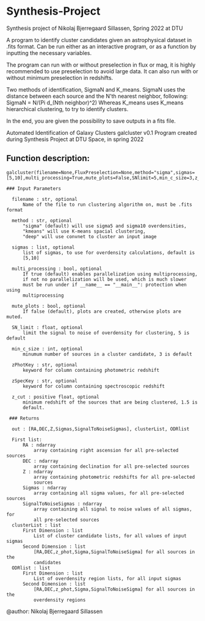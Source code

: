 # Synthesis-Project
Synthesis project of Nikolaj Bjerregaard Sillassen, Spring 2022 at DTU

A program to identify cluster candidates given an astrophysical dataset in .fits format.
Can be run either as an interactive program, or as a function by inputting the necessary variables.

The program can run with or without preselection in flux or mag, it is highly recommended to use preselection to avoid large data.
It can also run with or without minimum preselection in redshifts.

Two methods of identification, SigmaN and K_means.
SigmaN uses the distance between each source and the N'th nearest neighbor, following:
SigmaN = N/(Pi d_(Nth neighbor)^2)
Whereas K_means uses K_means hierarchical clustering, to try to identify clusters.

In the end, you are given the possibility to save outputs in a fits file.

Automated Identification of Galaxy Clusters
galcluster v0.1
Program created during Synthesis Project at DTU Space, in spring 2022
    
## Function description:
```     
galcluster(filename=None,FluxPreselection=None,method="sigma",sigmas=[5,10],multi_processing=True,mute_plots=False,SNlimit=5,min_c_size=3,z_cut=1.5)

### Input Parameters

  filename : str, optional
      Name of the file to run clustering algorithm on, must be .fits format 

  method : str, optional 
      "sigma" (default) will use sigma5 and sigma10 overdensities,
      "kmeans" will use K-means spacial clustering,
      "deep" will use convnet to cluster an input image

  sigmas : list, optional
      list of sigmas, to use for overdensity calculations, default is 
      [5,10]

  multi_processing : bool, optional 
      If true (default) enables parallelization using multiprocessing, 
      if not no parallelization will be used, which is much slower 
      must be run under if __name__ == "__main__": protection when using 
      multiprocessing 

  mute_plots : bool, optional 
      If false (default), plots are created, otherwise plots are muted. 

  SN_limit : float, optional
      limit the signal to noise of overdensity for clustering, 5 is default

  min_c_size : int, optional 
      minumum number of sources in a cluster candidate, 3 is default
  
  zPhotKey : str, optional
      keyword for column containing photometric redshift
  
  zSpecKey : str, optional
      keyword for column containing spectroscopic redshift
      
  z_cut : positive float, optional 
      minimum redshift of the sources that are being clustered, 1.5 is 
      default. 

 ### Returns

  out : [RA,DEC,Z,Sigmas,SignalToNoiseSigmas], clusterList, ODRlist

  First list:
      RA : ndarray 
          array containing right ascension for all pre-selected sources
      DEC : ndarray
          array containing declination for all pre-selected sources
      Z : ndarray
          array containing photometric redshifts for all pre-selected 
          sources
      Sigmas : ndarray
          array containing all sigma values, for all pre-selected sources
      SignalToNoiseSigmas : ndarray
          array containing all signal to noise values of all sigmas, for 
          all pre-selected sources
  clusterList : list
      First Dimension : list
          List of cluster candidate lists, for all values of input sigmas
      Second Dimension : list
          [RA,DEC,z_phot,Sigma,SignalToNoiseSigma] for all sources in the
          candidates
  ODRlist : list
      First Dimension : list
          List of overdensity region lists, for all input sigmas
      Second Dimension : list
          [RA,DEC,z_phot,Sigma,SignalToNoiseSigma] for all sources in the
          overdensity regions
```

  @author: Nikolaj Bjerregaard Sillassen
